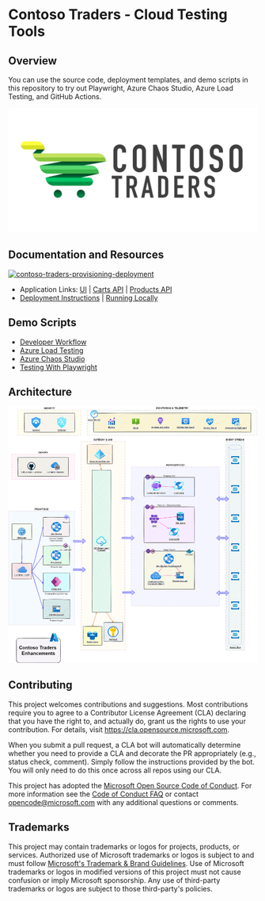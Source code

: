 # Contoso Traders - Cloud Testing Tools

## Overview

You can use the source code, deployment templates, and demo scripts in this repository to try out Playwright, Azure Chaos Studio, Azure Load Testing, and GitHub Actions.

![Logo](https://github.com/microsoft/ContosoTraders/blob/main/docs/images/logo-1280x640.png)

## Documentation and Resources

[![contoso-traders-provisioning-deployment](https://github.com/microsoft/ContosoTraders-CloudTesting/actions/workflows/contoso-traders-provisioning-deployment.yml/badge.svg)](https://github.com/microsoft/ContosoTraders-CloudTesting/actions/workflows/contoso-traders-provisioning-deployment.yml)

* Application Links: [UI](https://cloudtesting.contosotraders.com/) | [Carts API](https://contoso-traders-cartsctprod.politebay-207fb230.eastus.azurecontainerapps.io/swagger) | [Products API](https://contoso-traders-productsctprod.eastus.cloudapp.azure.com/swagger/)
* [Deployment Instructions](./docs/deployment-instructions.md) | [Running Locally](./docs/running-locally.md)

## Demo Scripts

* [Developer Workflow](./demo-scripts/dev-workflow/walkthrough.md)
* [Azure Load Testing](./demo-scripts/azure-load-testing/walkthrough.md)
* [Azure Chaos Studio](./demo-scripts/azure-chaos-studio/walkthrough.md)
* [Testing With Playwright](./demo-scripts/testing-with-playwright/walkthrough.md)

## Architecture

![Architecture](./docs/architecture/contoso-traders-enhancements.drawio.png)

## Contributing

This project welcomes contributions and suggestions.  Most contributions require you to agree to a
Contributor License Agreement (CLA) declaring that you have the right to, and actually do, grant us
the rights to use your contribution. For details, visit https://cla.opensource.microsoft.com.

When you submit a pull request, a CLA bot will automatically determine whether you need to provide
a CLA and decorate the PR appropriately (e.g., status check, comment). Simply follow the instructions
provided by the bot. You will only need to do this once across all repos using our CLA.

This project has adopted the [Microsoft Open Source Code of Conduct](https://opensource.microsoft.com/codeofconduct/).
For more information see the [Code of Conduct FAQ](https://opensource.microsoft.com/codeofconduct/faq/) or
contact [opencode@microsoft.com](mailto:opencode@microsoft.com) with any additional questions or comments.

## Trademarks

This project may contain trademarks or logos for projects, products, or services. Authorized use of Microsoft
trademarks or logos is subject to and must follow [Microsoft's Trademark & Brand Guidelines](https://www.microsoft.com/en-us/legal/intellectualproperty/trademarks/usage/general).
Use of Microsoft trademarks or logos in modified versions of this project must not cause confusion or imply Microsoft sponsorship.
Any use of third-party trademarks or logos are subject to those third-party's policies.
